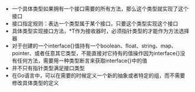 - 一个具体类型如果拥有一个接口需要的所有方法，那么这个类型就实现了这个接口
- 接口指定规则：表达一个类型属于某个接口，只要这个类型实现这个接口
- 具体类型实现接口方法，*T作为接收器时，必须指针类型的才能作为方法选择器
- 对于创建的一个interface{}值持有一个boolean、float、string、map、pointer、或者任意其它类型，不能直接对它持有的值操作因为interface{}没有任何方法，需要用一种类型断言来获取interface{}中的值
- 并不只有指针类型满足接口类型
- 在Go语言中，可以在需要的时候定义一个新的抽象或者特定的组，而不需要修改具体类型的定义
